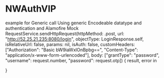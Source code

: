 # NWAuthVIP
example for Generic call 
Using generic Encodeable datatype and authentication and Alamofire Mock 
RequestService.sendHttpRequest(httpMethod: .post,
url: "http://52.25.21.235:8080/login",
objectType: LoginResponse.self, isRelativeUrl: false, params: nil, isAuth: false,
customHeaders: ["Authorization": "Basic bW9iaWxlOnBpbg==",
"Content-Type": "application/x-www-form-urlencoded"],
body: ["grantType": "password", "username": request.number, "password": request.otp])
{ result, error  in

}
